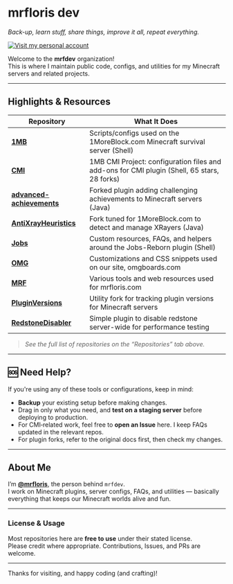 # mrfloris dev

*Back-up, learn stuff, share things, improve it all, repeat everything.*

[![Visit my personal account](https://img.shields.io/badge/mrfloris‐on%20GitHub-0366d6?style=flat&logo=github)](https://github.com/mrfloris)

Welcome to the **mrfdev** organization!  
This is where I maintain public code, configs, and utilities for my Minecraft servers and related projects.

---

## Highlights & Resources

| Repository | What It Does |
|------------|--------------|
| [**1MB**](https://github.com/mrfdev/1MB) | Scripts/configs used on the 1MoreBlock.com Minecraft survival server (Shell) |
| [**CMI**](https://github.com/mrfdev/CMI) | 1MB CMI Project: configuration files and add-ons for CMI plugin (Shell, 65 stars, 28 forks) |
| [**advanced-achievements**](https://github.com/mrfdev/advanced-achievements) | Forked plugin adding challenging achievements to Minecraft servers (Java) |
| [**AntiXrayHeuristics**](https://github.com/mrfdev/AntiXrayHeuristics) | Fork tuned for 1MoreBlock.com to detect and manage XRayers (Java) |
| [**Jobs**](https://github.com/mrfdev/Jobs) | Custom resources, FAQs, and helpers around the Jobs-Reborn plugin (Shell) |
| [**OMG**](https://github.com/mrfdev/OMG) | Customizations and CSS snippets used on our site, omgboards.com |
| [**MRF**](https://github.com/mrfdev/MRF) | Various tools and web resources used for mrfloris.com |
| [**PluginVersions**](https://github.com/mrfdev/PluginVersions) | Utility fork for tracking plugin versions for Minecraft servers |
| [**RedstoneDisabler**](https://github.com/mrfdev/RedstoneDisabler) | Simple plugin to disable redstone server-wide for performance testing |

> *See the full list of repositories on the “Repositories” tab above.*

---

## 🆘 Need Help?

If you're using any of these tools or configurations, keep in mind:

- **Backup** your existing setup before making changes.
- Drag in only what you need, and **test on a staging server** before deploying to production.
- For CMI‐related work, feel free to **open an Issue** here. I keep FAQs updated in the relevant repos.
- For plugin forks, refer to the original docs first, then check my changes.

---

## About Me

I’m [**@mrfloris**](https://github.com/mrfloris/), the person behind `mrfdev`.  
I work on Minecraft plugins, server configs, FAQs, and utilities — basically everything that keeps our Minecraft worlds alive and fun.

---

### License & Usage

Most repositories here are **free to use** under their stated license.  
Please credit where appropriate. Contributions, Issues, and PRs are welcome.

---

Thanks for visiting, and happy coding (and crafting)!  
